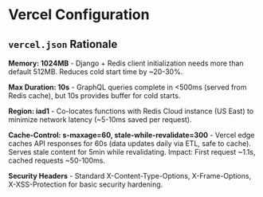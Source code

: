 # Vercel Configuration

## `vercel.json` Rationale

**Memory: 1024MB** - Django + Redis client initialization needs more than default 512MB. Reduces cold start time by ~20-30%.

**Max Duration: 10s** - GraphQL queries complete in <500ms (served from Redis cache), but 10s provides buffer for cold starts.

**Region: iad1** - Co-locates functions with Redis Cloud instance (US East) to minimize network latency (~5-10ms saved per request).

**Cache-Control: s-maxage=60, stale-while-revalidate=300** - Vercel edge caches API responses for 60s (data updates daily via ETL, safe to cache). Serves stale content for 5min while revalidating. Impact: First request ~1.1s, cached requests ~50-100ms.

**Security Headers** - Standard X-Content-Type-Options, X-Frame-Options, X-XSS-Protection for basic security hardening.
